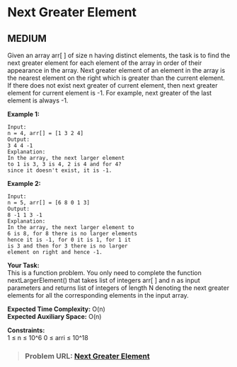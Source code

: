 # **Next Greater Element**

## **MEDIUM**

Given an array arr[ ] of size n having distinct elements, the task is to find the next greater element for each element of the array in order of their appearance in the array.
Next greater element of an element in the array is the nearest element on the right which is greater than the current element.
If there does not exist next greater of current element, then next greater element for current element is -1. For example, next greater of the last element is always -1.

**Example 1:**

```
Input: 
n = 4, arr[] = [1 3 2 4]
Output:
3 4 4 -1
Explanation:
In the array, the next larger element 
to 1 is 3, 3 is 4, 2 is 4 and for 4? 
since it doesn't exist, it is -1.
```

  
**Example 2:**

```
Input: 
n = 5, arr[] = [6 8 0 1 3]
Output:
8 -1 1 3 -1
Explanation:
In the array, the next larger element to 
6 is 8, for 8 there is no larger elements 
hence it is -1, for 0 it is 1, for 1 it 
is 3 and then for 3 there is no larger 
element on right and hence -1.

```

  
**Your Task:**   
This is a function problem. You only need to complete the function nextLargerElement() that takes list of integers arr[ ] and n as input parameters and returns list of integers of length N denoting the next greater elements for all the corresponding elements in the input array.

**Expected Time Complexity:** O(n)  
**Expected Auxiliary Space:** O(n)

  
**Constraints:**  
1 ≤ n ≤ 10^6
0 ≤ arri ≤ 10^18

> ### **Problem URL: [Next Greater Element](https://practice.geeksforgeeks.org/problems/214734e358208c1c6811d9b237b518f6b3c3c094/1)**
